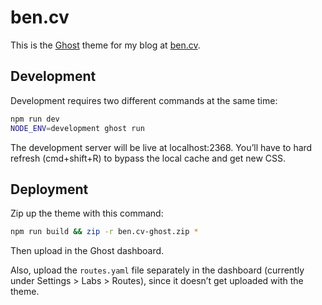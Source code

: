 # ben.cv

This is the [Ghost](https://ghost.org) theme for my blog at [ben.cv](https://ben.cv).

## Development

Development requires two different commands at the same time:

```sh
npm run dev
NODE_ENV=development ghost run
```

The development server will be live at localhost:2368. You’ll have to hard refresh (cmd+shift+R) to bypass the local cache and get new CSS.

## Deployment

Zip up the theme with this command:

```sh
npm run build && zip -r ben.cv-ghost.zip *
```

Then upload in the Ghost dashboard.

Also, upload the `routes.yaml` file separately in the dashboard (currently under Settings > Labs > Routes), since it doesn’t get uploaded with the theme.
